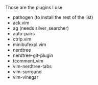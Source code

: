 Those are the plugins I use

* pathogen (to install the rest of the list)
* ack.vim
* ag (needs silver_searcher)
* auto-pairs
* ctrlp.vim
* minibufexpl.vim
* nerdtree
* nerdtree-git-plugin
* tcomment_vim
* vim-nerdtree-tabs
* vim-surround
* vim-vinegar
